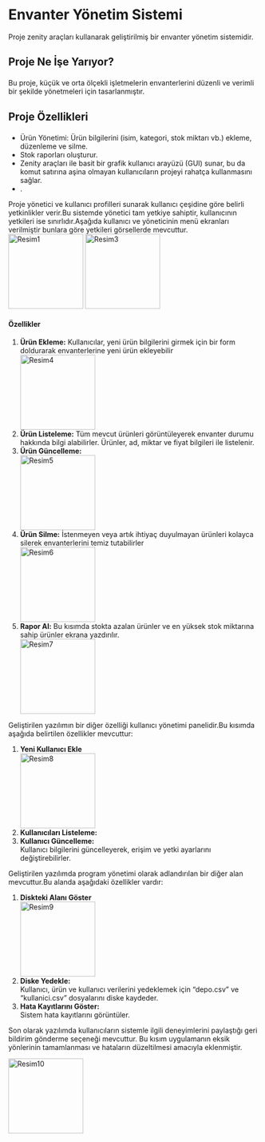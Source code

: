 <h1><b>Envanter Yönetim Sistemi</b></h1>
Proje zenity araçları kullanarak geliştirilmiş bir envanter yönetim sistemidir.

<h2><p style="Times New Roman">Proje Ne İşe Yarıyor?</p></h2>
Bu proje, küçük ve orta ölçekli işletmelerin envanterlerini düzenli ve verimli bir şekilde yönetmeleri için tasarlanmıştır.

<h2><p style="Times New Roman">Proje Özellikleri</p></h2>
<ul>
<li>Ürün Yönetimi: Ürün bilgilerini (isim, kategori, stok miktarı vb.) ekleme, düzenleme ve silme.</li>
<li>Stok raporları oluşturur.</li>
<li>Zenity araçları ile basit bir grafik kullanıcı arayüzü (GUI) sunar, bu da komut satırına aşina olmayan kullanıcıların projeyi rahatça kullanmasını sağlar.</li>
<li>.</li>
</ul>

Proje yönetici ve kullanıcı profilleri sunarak kullanıcı çeşidine göre belirli yetkinlikler verir.Bu sistemde yönetici tam yetkiye sahiptir, kullanıcının yetkileri ise sınırlıdır.Aşağıda kullanıcı ve yöneticinin menü ekranları verilmiştir bunlara göre yetkileri görsellerde mevcuttur.
<img src="https://github.com/user-attachments/assets/7878fce0-9eee-40f4-95d3-c83baa266308" alt="Resim1" width="150" height="150">
<img src="https://github.com/user-attachments/assets/d9aa91a2-28af-460b-a6b1-5d475bb94d3a" alt="Resim3" width="150" height="150">
<h4>Özellikler</h4>
<ol>
<li><b>Ürün Ekleme:</b> Kullanıcılar, yeni ürün bilgilerini girmek için bir form doldurarak envanterlerine yeni ürün ekleyebilir</li>
<img src="https://github.com/user-attachments/assets/9cb33a69-eff2-465f-a329-d5632361e564" alt="Resim4" width="150" height="150">
<li><b>Ürün Listeleme:</b> Tüm mevcut ürünleri görüntüleyerek envanter durumu hakkında bilgi alabilirler. Ürünler, ad, miktar ve fiyat bilgileri ile listelenir.</li>
<li><b>Ürün Güncelleme:</b></li>
   <img src="https://github.com/user-attachments/assets/189603a3-25f9-4e3a-a39c-ff72fe9fb8df" alt="Resim5" width="150" height="150">
<li><b>Ürün Silme:</b> İstenmeyen veya artık ihtiyaç duyulmayan ürünleri kolayca silerek envanterlerini temiz tutabilirler</li>
  <img src="https://github.com/user-attachments/assets/29f8a3ac-040b-42c6-aaba-5e924a06eb14" alt="Resim6" width="150" height="150">
<li><b>Rapor Al:</b> Bu kısımda stokta azalan ürünler ve en yüksek stok miktarına sahip ürünler ekrana yazdırılır.</li>
  <img src="https://github.com/user-attachments/assets/81ed6fda-1533-44d3-9fd3-ed48c01a3c7b" alt="Resim7" width="150" height="150">
</ol>
<p>Geliştirilen yazılımın bir diğer özelliği kullanıcı yönetimi panelidir.Bu kısımda aşağıda belirtilen özellikler mevcuttur:</p>
<ol>
<li><b>Yeni Kullanıcı Ekle</b></li>
  <img src="https://github.com/user-attachments/assets/a598ac8c-b2e2-48c5-98eb-fead1f5f4108" alt="Resim8" width="150" height="150">
<li><b>Kullanıcıları Listeleme:</b></li>
<li><b>Kullanıcı Güncelleme:</b></li> Kullanıcı bilgilerini güncelleyerek, erişim ve yetki ayarlarını değiştirebilirler. 
</ol>
<p>Geliştirilen yazılımda program yönetimi olarak adlandırılan bir diğer alan mevcuttur.Bu alanda aşağıdaki özellikler vardır:</p>
<ol>
<li><b>Diskteki Alanı Göster</b></li>
  <img src="https://github.com/user-attachments/assets/d0b57de8-b9a0-4f28-92da-301b63a7e573" alt="Resim9" width="150" height="150">
<li><b>Diske Yedekle:</b></li> Kullanıcı, ürün ve kullanıcı verilerini yedeklemek için “depo.csv” ve “kullanici.csv” dosyalarını diske kaydeder.
<li><b>Hata Kayıtlarını Göster:</b></li> Sistem hata kayıtlarını görüntüler.
</ol>
<p>Son olarak yazılımda kullanıcıların sistemle ilgili deneyimlerini paylaştığı geri bildirim gönderme seçeneği mevcuttur. Bu kısım uygulamanın eksik yönlerinin tamamlanması ve hataların düzeltilmesi amacıyla eklenmiştir.</p>

  <img src="https://github.com/user-attachments/assets/c4499338-b1e5-4568-8341-1a607debba37" alt="Resim10" width="150" height="150">







   
